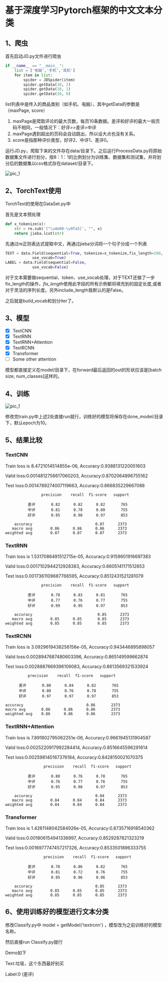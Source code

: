 # 基于深度学习Pytorch框架的中文文本分类

## 1、爬虫

首先启动JD.py文件进行爬虫

```python
if __name__ == "__main__":
    list = ['电脑','手机','耳机']
    for item in list:
        spider = JDSpider(item)
        spider.getData(10, 2)
        spider.getData(10, 1)
        spider.getData(10, 0)
```

list列表中是传入的商品类别（如手机、电脑），其中getData的参数是（maxPage, score）

1. maxPage是爬取评论的最大页数，每页10条数据。差评和好评的最大一般页码不相同，一般情况下：好评>>差评>中评    
2. maxPage遇到超出的页码会自动跳出，所以设大点也没有关系。
3. score是指那种评价类型，好评2、中评1、差评0。



运行JD.py，爬取下来的文件存在data/目录下。之后运行ProcessData.py将原始数据集文件进行划分，按8：1：1的比例划分为训练集、数据集和测试集，并将划分后的数据集以csv格式存在dataset/目录下。

![pic_1](imgs\pic_1.jpg)

## 2、TorchText使用

TorchText的使用在DataSet.py中

首先是文本预处理

```python
def x_tokenize(x):
    str = re.sub('[^\u4e00-\u9fa5]', "", x)
    return jieba.lcut(str)
```

先通过re正则表达式提取中文，再通过jieba分词将一个句子分成一个列表

```python
TEXT = data.Field(sequential=True, tokenize=x_tokenize,fix_length=100,
            use_vocab=True)
LABEL = data.Field(sequential=False,
            use_vocab=False)
```

对于文本需要做sequential、token、use_vocab处理，对于TEXT还做了一步fix_length的操作，*fix_length*使用此字段的所有示例都将填充到的固定长度,或者对于灵活的序列长度。另外include_length我默认的是False。

之后就是build_vocab和划分iter了。

## 3、模型

- [x] TextCNN
- [x] TextRNN
- [x] TextRNN+Attention
- [x] TextRCNN
- [x] Transformer
- [ ] Some other attention

模型都直接定义在model/目录下，在forward最后返回的out的形状应该是[batch size, num_classes]这样的。

## 4、训练
![pic_1](imgs\pic_2.png)

修改完train.py中上述2处直接run就行，训练好的模型将保存在done_model/目录下，默认epoch为10。

## 5、结果比较

### TextCNN

Train loss is 8.4721014514855e-06, Accuracy:0.9388131220051603 

Valid loss:0.0014812756617060203, Accuracy:0.8702064896755162

Test loss:0.0014789274007119663, Accuracy:0.866835229667088

    				precision    recall  f1-score   support
    
              差评       0.82      0.82      0.82       765
              中评       0.81      0.78      0.80       755
              好评       0.95      0.98      0.97       853
    
        accuracy                            0.87      2373
       macro avg        0.86      0.86      0.86      2373
    weighted avg        0.87      0.87      0.87      2373

### TextRNN

Train loss is 1.5317086491512715e-05, Accuracy:0.9159601916697383 

Valid loss:0.0017102944212928383, Accuracy:0.8605141171512853 

Test loss:0.0017361109687766595, Accuracy:0.8512431521281079 

    				precision    recall  f1-score   support
    
              差评       0.78      0.83      0.81       765
              中评       0.77      0.76      0.77       755
              好评       0.99      0.95      0.97       853
    
        accuracy                             0.85      2373
       macro avg        0.85      0.85       0.85      2373
    weighted avg        0.85      0.85       0.85      2373

### TextRCNN

Train loss is 3.0929619438256156e-05, Accuracy:0.943446895898057 

Valid loss:0.0028947687480603396, Accuracy:0.865149599662874 

Test loss:0.0028887669396109083, Accuracy:0.8613569321533924

              precision    recall  f1-score   support
    
          差评       0.80      0.84      0.82       765
          中评       0.80      0.76      0.78       755
          好评       0.97      0.97      0.97       853
    
    accuracy                            0.86       2373
    macro avg       0.86      0.86      0.86       2373
    weighted avg    0.86      0.86      0.86       2373
### TextRNN+Attention

Train loss is 7.891802795062251e-06, Accuracy:0.9661945131904587 

Valid loss:0.0025220917992284414, Accuracy:0.8516645596291614  

Test loss:0.002598140167376184, Accuracy:0.8428150021070375 

    				 precision    recall  f1-score   support
    
              差评       0.80      0.76      0.78       765
              中评       0.76      0.77      0.76       755
              好评       0.95      0.98      0.97       853
    
        accuracy                            0.84      2373
       macro avg        0.84      0.84      0.84      2373
    weighted avg        0.84      0.84      0.84      2373

### Transformer

Train loss is 1.4261148042584926e-05, Accuracy:0.8735716918540362 

Valid loss:0.001806154941336997, Accuracy:0.8529287821323219 

Test loss:0.0016977747457217326, Accuracy:0.8533501896333755 

    				 precision    recall  f1-score   support
    
              差评       0.78      0.86      0.82       765
              中评       0.81      0.72      0.76       755
              好评       0.95      0.96      0.96       853
    
        accuracy                            0.85      2373
       macro avg        0.85      0.85      0.85      2373
    weighted avg        0.85      0.85      0.85      2373

## 6、使用训练好的模型进行文本分类

修改Classify.py中   model = getModel('textrcnn')   ，模型改为之前训练好的模型名称。

然后直接run Classify.py就行

Demo如下

Text:垃圾，这个东西最好别买

Label:0 (差评)

